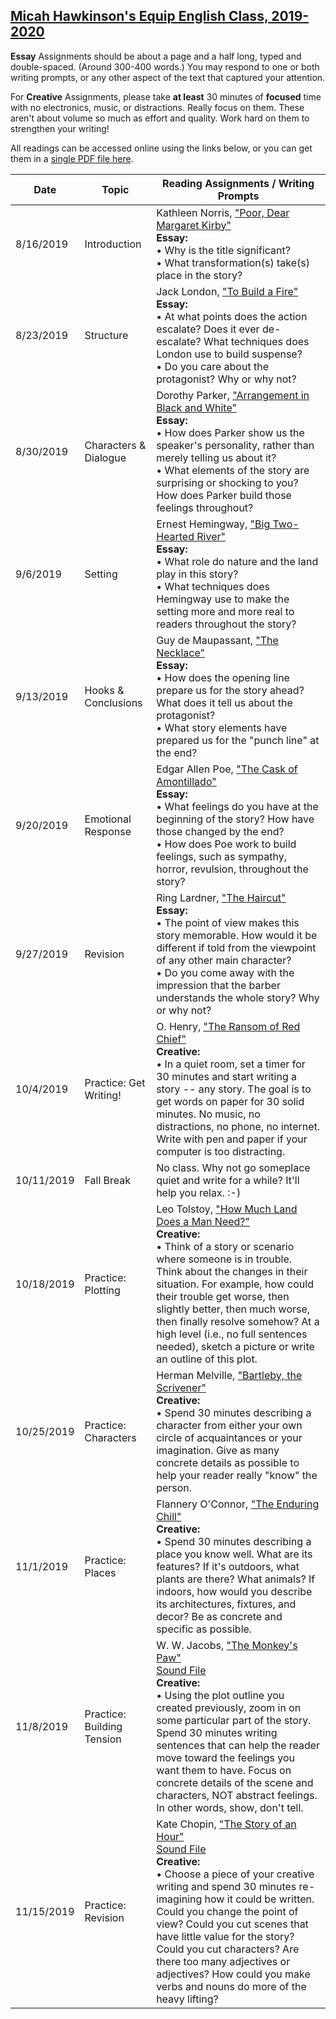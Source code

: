 [Micah Hawkinson's Equip English Class, 2019-2020](/equip/readme.md)
---

**Essay** Assignments should be about a page and a half long, typed and double-spaced. (Around 300-400 words.) You may respond to one or both writing prompts, or any other aspect of the text that captured your attention.

For **Creative** Assignments, please take **at least** 30 minutes of **focused** time with no electronics, music, or distractions. Really focus on them. These aren't about volume so much as effort and quality. Work hard on them to strengthen your writing!

All readings can be accessed online using the links below, or you can get them in a [single PDF file here](equip_fall_2019.pdf).

| Date | Topic | Reading Assignments / Writing Prompts |
| ---  | ---   | ---                                   |
|8/16/2019|Introduction|Kathleen Norris, ["Poor, Dear Margaret Kirby"](https://americanliterature.com/author/kathleen-norris/short-story/poor-dear-margaret-kirby)<br> **Essay:**<br>• Why is the title significant?<br>• What transformation(s) take(s) place in the story?|
|8/23/2019|Structure|Jack London, ["To Build a Fire"](https://americanenglish.state.gov/files/ae/resource_files/to-build-a-fire.pdf)<br> **Essay:**<br>• At what points does the action escalate? Does it ever de-escalate? What techniques does London use to build suspense?<br>• Do you care about the protagonist? Why or why not?|
|8/30/2019|Characters & Dialogue|Dorothy Parker, ["Arrangement in Black and White"](https://biblioklept.org/2015/08/20/read-arrangement-in-black-and-white-a-short-story-by-dorothy-parker/)<br> **Essay:**<br>• How does Parker show us the speaker's personality, rather than merely telling us about it?<br>• What elements of the story are surprising or shocking to you? How does Parker build those feelings throughout?|
|9/6/2019|Setting|Ernest Hemingway, ["Big Two-Hearted River"](https://eng270b.files.wordpress.com/2014/01/hemingway_river.pdf)<br> **Essay:**<br>• What role do nature and the land play in this story? <br>• What techniques does Hemingway use to make the setting more and more real to readers throughout the story?|
|9/13/2019|Hooks & Conclusions|Guy de Maupassant, ["The Necklace"](http://www.eastoftheweb.com/short-stories/UBooks/Neck.shtml)<br> **Essay:**<br>• How does the opening line prepare us for the story ahead? What does it tell us about the protagonist?<br>• What story elements have prepared us for the "punch line" at the end?|
|9/20/2019|Emotional Response|Edgar Allen Poe, ["The Cask of Amontillado"](https://www.poemuseum.org/the-cask-of-amontillado)<br> **Essay:**<br>• What feelings do you have at the beginning of the story? How have those changed by the end?<br>• How does Poe work to build feelings, such as sympathy, horror, revulsion, throughout the story?|
|9/27/2019|Revision|Ring Lardner, ["The Haircut"](https://www.classicshorts.com/stories/haircut.html)<br> **Essay:**<br>• The point of view makes this story memorable. How would it be different if told from the viewpoint of any other main character?<br>• Do you come away with the impression that the barber understands the whole story? Why or why not?|
|10/4/2019|Practice: Get Writing!|O. Henry, ["The Ransom of Red Chief"](https://en.wikisource.org/wiki/The_Ransom_of_Red_Chief)<br> **Creative:**<br>• In a quiet room, set a timer for 30 minutes and start writing a story -- any story. The goal is to get words on paper for 30 solid minutes. No music, no distractions, no phone, no internet. Write with pen and paper if your computer is too distracting. |
|10/11/2019|Fall Break|No class. Why not go someplace quiet and write for a while? It'll help you relax. :-)|
|10/18/2019|Practice: Plotting|Leo Tolstoy, ["How Much Land Does a Man Need?"](https://ebooks.adelaide.edu.au/t/tolstoy/leo/t65wm/chapter4.html)<br> **Creative:**<br>• Think of a story or scenario where someone is in trouble. Think about the changes in their situation. For example, how could their trouble get worse, then slightly better, then much worse, then finally resolve somehow? At a high level (i.e., no full sentences needed), sketch a picture or write an outline of this plot. |
|10/25/2019|Practice: Characters|Herman Melville, ["Bartleby, the Scrivener"](https://americanliterature.com/author/herman-melville/short-story/bartleby-the-scrivener)<br> **Creative:**<br>• Spend 30 minutes describing a character from either your own circle of acquaintances or your imagination. Give as many concrete details as possible to help your reader really "know" the person. |
|11/1/2019|Practice: Places|Flannery O'Connor, ["The Enduring Chill"](https://d2wldr9tsuuj1b.cloudfront.net/2741/documents/2017/1/The-Complete-Stories-Flannery-OConnor.pdf)<br> **Creative:**<br>• Spend 30 minutes describing a place you know well. What are its features? If it's outdoors, what plants are there? What animals? If indoors, how would you describe its architectures, fixtures, and decor? Be as concrete and specific as possible. |
|11/8/2019|Practice: Building Tension|W. W. Jacobs, ["The Monkey's Paw"](https://americanliterature.com/author/w-w-jacobs/short-story/the-monkeys-paw)<br>[Sound File](media/monkey.m4a)<br> **Creative:**<br>• Using the plot outline you created previously, zoom in on some particular part of the story. Spend 30 minutes writing sentences that can help the reader move toward the feelings you want them to have. Focus on concrete details of the scene and characters, NOT abstract feelings. In other words, show, don't tell. |
|11/15/2019|Practice: Revision|Kate Chopin, ["The Story of an Hour"](https://americanliterature.com/author/kate-chopin/short-story/the-story-of-an-hour)<br>[Sound File](media/hour.m4a)<br> **Creative:**<br>• Choose a piece of your creative writing and spend 30 minutes re-imagining how it could be written. Could you change the point of view? Could you cut scenes that have little value for the story? Could you cut characters? Are there too many adjectives or adjectives? How could you make verbs and nouns do more of the heavy lifting? |
